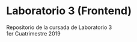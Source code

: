 # Laboratorio 3 (Frontend)
Repositorio de la cursada de Laboratorio 3 <br/> 
1er Cuatrimestre 2019 <br>


